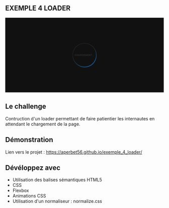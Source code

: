 ## EXEMPLE 4 LOADER

![Design preview for the project](./img/preview.png)

## Le challenge

Contruction d'un loader permettant de faire patientier les internautes en attendant le chargement de la page.

## Démonstration

Lien vers le projet : https://aperbet56.github.io/exemple_4_loader/

## Dévéloppez avec

- Utilisation des balises sémantiques HTML5
- CSS
- Flexbox
- Animations CSS
- Utilisation d'un normaliseur : normalize.css
